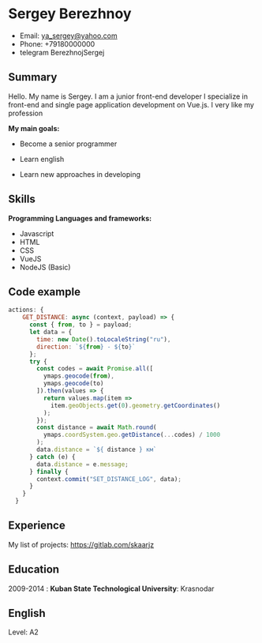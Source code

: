Sergey Berezhnoy
============
* Email:                            ya_sergey@yahoo.com
* Phone:                            +79180000000
* telegram                          BerezhnojSergej

Summary
----------
Hello. My name is Sergey. I am a junior front-end developer
I specialize in front-end and single page application development on Vue.js. I very like my profession

**My main goals:**

* Become a senior programmer

* Learn english

* Learn new approaches in developing


Skills
--------------------
**Programming Languages and frameworks:**
* Javascript
* HTML
* CSS
* VueJS
* NodeJS (Basic)

Code example
----------------------------------------
```javascript
actions: {
    GET_DISTANCE: async (context, payload) => {
      const { from, to } = payload;
      let data = {
        time: new Date().toLocaleString("ru"),
        direction: `${from} - ${to}`
      };
      try {
        const codes = await Promise.all([
          ymaps.geocode(from),
          ymaps.geocode(to)
        ]).then(values => {
          return values.map(item =>
            item.geoObjects.get(0).geometry.getCoordinates()
          );
        });
        const distance = await Math.round(
          ymaps.coordSystem.geo.getDistance(...codes) / 1000
        );
        data.distance = `${ distance } км`
      } catch (e) {
        data.distance = e.message;
      } finally {
        context.commit("SET_DISTANCE_LOG", data);
      }
    }
  }
```

Experience
---------

My list of projects: https://gitlab.com/skaarjz

Education
---------

2009-2014
:   **Kuban State Technological University**: Krasnodar

English
---------

Level: A2
